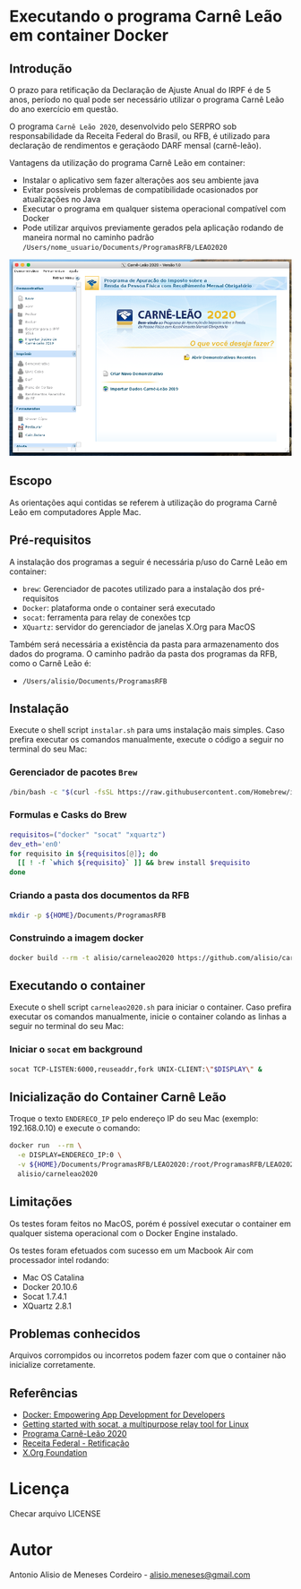 # Executando o programa Carnê Leão em container Docker

## Introdução

O prazo para retificação da Declaração de Ajuste Anual do IRPF é de 5 anos, período
no qual pode ser necessário utilizar o programa Carnê Leão do ano exercício em questão.

O programa `Carnê Leão 2020`, desenvolvido pelo SERPRO sob responsabilidade da
Receita Federal do Brasil, ou RFB, é utilizado para declaração de rendimentos e geraçãodo DARF mensal (carnê-leão).

Vantagens da utilização do programa Carnê Leão em container:
* Instalar o aplicativo sem fazer alterações aos seu ambiente java
* Evitar possíveis problemas de compatibilidade ocasionados por atualizações no Java
* Executar o programa em qualquer sistema operacional compatível com Docker
* Pode utilizar arquivos previamente gerados pela aplicação rodando de maneira normal no caminho padrão `/Users/nome_usuario/Documents/ProgramasRFB/LEAO2020`

![Carnê Leão](carne-leao.png)

## Escopo

As orientações aqui contidas se referem à utilização do programa Carnê Leão em
computadores Apple Mac.

## Pré-requisitos

A instalação dos programas a seguir é necessária p/uso do Carnê Leão em container:
* `brew`: Gerenciador de pacotes utilizado para a instalação dos pré-requisitos
* `Docker`: plataforma onde o container será executado
* `socat`: ferramenta para relay de conexões tcp
* `XQuartz`: servidor do gerenciador de janelas X.Org para MacOS

Também será necessária a existência da pasta para armazenamento dos dados do
programa. O caminho padrão da pasta dos programas da RFB, como o Carnê Leão é:

* `/Users/alisio/Documents/ProgramasRFB`

## Instalação

Execute o shell script `instalar.sh` para ums instalação mais simples. Caso prefira
executar os comandos manualmente, execute o código a seguir no terminal do seu Mac:

### Gerenciador de pacotes `Brew`
```sh
/bin/bash -c "$(curl -fsSL https://raw.githubusercontent.com/Homebrew/install/HEAD/install.sh)"
```
### Formulas e Casks do Brew

```sh
requisitos=("docker" "socat" "xquartz")
dev_eth='en0'
for requisito in ${requisitos[@]}; do
  [[ ! -f `which ${requisito}` ]] && brew install $requisito
done
```

### Criando a pasta dos documentos da RFB
```sh
mkdir -p ${HOME}/Documents/ProgramasRFB
```

### Construindo a imagem docker
```sh
docker build --rm -t alisio/carneleao2020 https://github.com/alisio/carneleao2020-container.git
```

## Executando o container

Execute o shell script `carneleao2020.sh` para iniciar o container. Caso prefira
executar os comandos manualmente, inicie o container colando as linhas a seguir no
terminal do seu Mac:

### Iniciar o `socat` em background

```sh
socat TCP-LISTEN:6000,reuseaddr,fork UNIX-CLIENT:\"$DISPLAY\" &
```

## Inicialização do Container Carnê Leão

Troque o texto `ENDERECO_IP` pelo endereço IP do seu Mac (exemplo: 192.168.0.10)
e execute o comando:
```sh
docker run  --rm \
  -e DISPLAY=ENDERECO_IP:0 \
  -v ${HOME}/Documents/ProgramasRFB/LEAO2020:/root/ProgramasRFB/LEAO2020 \
  alisio/carneleao2020
```

## Limitações

Os testes foram feitos no MacOS, porém é possível executar o container em qualquer
sistema operacional com o Docker Engine instalado.

Os testes foram efetuados com sucesso em um Macbook Air com processador intel rodando:
* Mac OS Catalina
* Docker 20.10.6
* Socat 1.7.4.1
* XQuartz 2.8.1

## Problemas conhecidos

Arquivos corrompidos ou incorretos podem fazer com que o container não inicialize
corretamente.

## Referências

* [Docker: Empowering App Development for Developers](https://www.docker.com/)
* [Getting started with socat, a multipurpose relay tool for Linux](https://www.redhat.com/sysadmin/getting-started-socat)
* [Programa Carnê-Leão 2020](https://www.gov.br/receitafederal/pt-br/assuntos/orientacao-tributaria/pagamentos-e-parcelamentos/pagamento-do-imposto-de-renda-de-pessoa-fisica/carne-leao/2020/programa-carne-leao-2020)
* [Receita Federal - Retificação](https://receita.economia.gov.br/interface/cidadao/irpf/2020/declaracao/retificacao)
* [X.Org Foundation](https://www.x.org/wiki/)


# Licença

Checar arquivo LICENSE

# Autor

Antonio Alisio de Meneses Cordeiro - alisio.meneses@gmail.com
